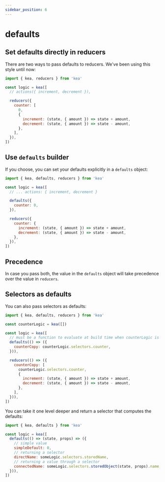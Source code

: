```yaml
---
sidebar_position: 6
---
```


# defaults

## Set defaults directly in reducers

There are two ways to pass defaults to reducers. We've been using this style until now:

```javascript
import { kea, reducers } from 'kea'

const logic = kea([
  // actions({ increment, decrement }),

  reducers({
    counter: [
      0,
      {
        increment: (state, { amount }) => state + amount,
        decrement: (state, { amount }) => state - amount,
      },
    ],
  }),
])
```

## Use `defaults` builder

If you choose, you can set your defaults explicitly in a `defaults` object:

```javascript
import { kea, defaults, reducers } from 'kea'

const logic = kea([
  // ... actions: { increment, decrement }

  defaults({
    counter: 0,
  }),

  reducers({
    counter: {
      increment: (state, { amount }) => state + amount,
      decrement: (state, { amount }) => state - amount,
    },
  }),
])
```

## Precedence

In case you pass both, the value in the `defaults` object will take precedence over the value in `reducers`.

## Selectors as defaults

You can also pass selectors as defaults:

```javascript
import { kea, defaults, reducers } from 'kea'

const counterLogic = kea([])

const logic = kea([
  // must be a function to evaluate at build time when counterLogic is mounted 
  defaults(() => ({
    counterCopy: counterLogic.selectors.counter,
  })),

  reducers(() => ({
    counterCopy: [
      counterLogic.selectors.counter,
      {
        increment: (state, { amount }) => state + amount,
        decrement: (state, { amount }) => state - amount,
      },
    ],
  })),
])
```

You can take it one level deeper and return a selector that computes the defaults:

```javascript
import { kea, defaults } from 'kea'

const logic = kea([
  defaults(() => (state, props) => ({
    // simple value
    simpleDefault: 0,
    // returning a selector
    directName: someLogic.selectors.storedName,
    // returning a value through a selector
    connectedName: someLogic.selectors.storedObject(state, props).name,
  })),
])
```
